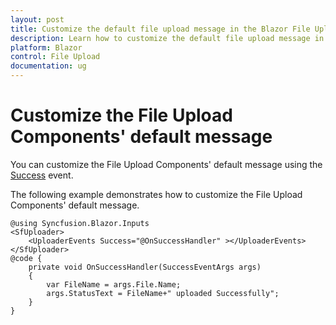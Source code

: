 ```yaml
---
layout: post
title: Customize the default file upload message in the Blazor File Upload Component | Syncfusion
description: Learn how to customize the default file upload message in the Syncfusion Blazor File Upload component.
platform: Blazor
control: File Upload
documentation: ug
---
```


# Customize the File Upload Components' default message

You can customize the File Upload Components' default message using the [Success](https://help.syncfusion.com/cr/blazor/Syncfusion.Blazor.Inputs.UploaderEvents.html#Syncfusion_Blazor_Inputs_UploaderEvents_Success) event.

The following example demonstrates how to customize the File Upload Components' default message.

```cshtml
@using Syncfusion.Blazor.Inputs
<SfUploader>
    <UploaderEvents Success="@OnSuccessHandler" ></UploaderEvents>
</SfUploader>
@code {
    private void OnSuccessHandler(SuccessEventArgs args)
    {
        var FileName = args.File.Name;    
        args.StatusText = FileName+" uploaded Successfully";
    }
}
```